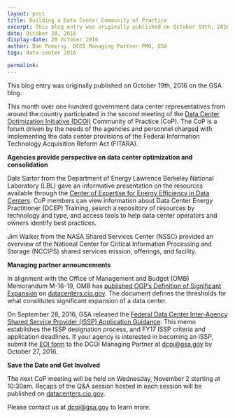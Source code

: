 ```yaml
---
layout: post
title: Building a Data Center Community of Practice
excerpt: This blog entry was originally published on October 19th, 2016 on the GSA blog. This month over one hundred government data center representatives from around the country participated in the second meeting of the Data Center Optimization Initiative (DCOI).
date: October 20, 2016
display-date: 20 October 2016
author: Dan Pomeroy, DCOI Managing Partner PMO, GSA
tags: data-center 2016

permalink:
---
```

This blog entry was originally published on October 19th, 2016 on the GSA blog.

This month over one hundred government data center representatives from around the country participated in the second meeting of the [Data Center Optimization Initiative (DCOI)](https://datacenters.cio.gov/) Community of Practice (CoP). The CoP is a forum driven by the needs of the agencies and personnel charged with implementing the data center provisions of the Federal Information Technology Acquisition Reform Act (FITARA).

**Agencies provide perspective on data center optimization and consolidation**

Dale Sartor from the Department of Energy Lawrence Berkeley National Laboratory (LBL) gave an informative presentation on the resources available through the [Center of Expertise for Energy Efficiency in Data Centers](https://go.usa.gov/xkVDA). CoP members can view information about Data Center Energy Practitioner (DCEP) Training, search a repository of resources by technology and type, and access tools to help data center operators and owners identify best practices.

Jim Walker from the NASA Shared Services Center (NSSC) provided an overview of the National Center for Critical Information Processing and Storage (NCCIPS) shared services mission, offerings, and facility.

**Managing partner announcements**

In alignment with the Office of Management and Budget (OMB) Memorandum M-16-19, OMB has [published OGP’s Definition of Significant Expansion](https://datacenters.cio.gov/policy/significant-expansion/) on [datacenters.cio.gov](https://go.usa.gov/xkVDE). The document defines the thresholds for what constitutes significant expansion of a data center.

On September 28, 2016, GSA released the [Federal Data Center Inter-Agency Shared Service Provider (ISSP) Application Guidance](https://go.usa.gov/xkVD7). This memo establishes the ISSP designation process, and FY17 ISSP criteria and application deadlines. If your agency is interested in becoming an ISSP, submit the [EOI form](https://go.usa.gov/xKzrR) to the DCOI Managing Partner at [dcoi@gsa.gov](mailto:dcoi@gsa.gov) by October 27, 2016.

**Save the Date and Get Involved**

The next CoP meeting will be held on Wednesday, November 2 starting at 10:30am. Recaps of the Q&A session hosted in each session will be published on [datacenters.cio.gov](https://go.usa.gov/xkVDE).

Please contact us at [dcoi@gsa.gov](mailto:dcoi@gsa.gov) to learn more.
